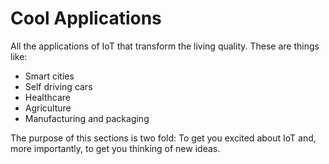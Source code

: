 # Cool Applications

All the applications of IoT that transform the living quality.
These are things like:

* Smart cities
* Self driving cars
* Healthcare
* Agriculture
* Manufacturing and packaging

The purpose of this sections is two fold: To get you excited about IoT
and, more importantly, to get you thinking of new ideas.